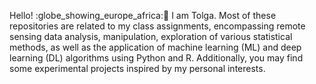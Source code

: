 Hello! :globe_showing_europe_africa::satellite: I am Tolga. Most of these repositories are related to my class assignments, encompassing remote sensing data analysis, manipulation, 
exploration of various statistical methods, as well as the application of machine learning (ML) and deep learning (DL) algorithms using Python and R. 
Additionally, you may find some experimental projects inspired by my personal interests.
